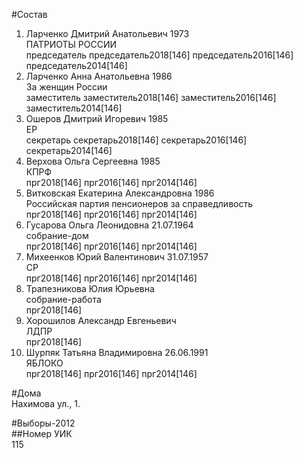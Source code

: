 #Состав  
1. Ларченко Дмитрий Анатольевич 1973  
    ПАТРИОТЫ РОССИИ  
    председатель председатель2018[146] председатель2016[146] председатель2014[146]  
2. Ларченко Анна Анатольевна 1986  
    За женщин России  
    заместитель заместитель2018[146] заместитель2016[146] заместитель2014[146]  
3. Ошеров Дмитрий Игоревич 1985  
    ЕР  
    секретарь секретарь2018[146] секретарь2016[146] секретарь2014[146]  
4. Верхова Ольга Сергеевна 1985  
    КПРФ  
    прг2018[146] прг2016[146] прг2014[146]  
5. Витковская Екатерина Александровна 1986  
    Российская партия пенсионеров за справедливость  
    прг2018[146] прг2016[146] прг2014[146]  
6. Гусарова Ольга Леонидовна 21.07.1964  
    собрание-дом  
    прг2018[146] прг2016[146] прг2014[146]  
7. Михеенков Юрий Валентинович 31.07.1957  
    СР  
    прг2018[146] прг2016[146] прг2014[146]  
8. Трапезникова Юлия Юрьевна  
    собрание-работа  
    прг2018[146]  
9. Хорошилов Александр Евгеньевич  
    ЛДПР  
    прг2018[146]  
10. Шурпяк Татьяна Владимировна 26.06.1991  
    ЯБЛОКО  
    прг2018[146] прг2016[146] прг2014[146]  
  
#Дома  
Нахимова ул.,   1.  
  
#Выборы-2012  
##Номер УИК  
115  
